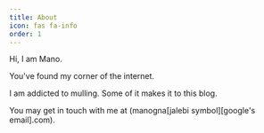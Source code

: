 ```yaml
---
title: About
icon: fas fa-info
order: 1
---
```


Hi, I am Mano.

You've found my corner of the internet.

I am addicted to mulling. Some of it makes it to this blog.

You may get in touch with me at (manogna[jalebi symbol][google's email].com).
